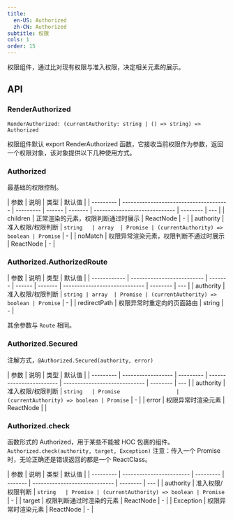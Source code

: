```yaml
---
title:
  en-US: Authorized
  zh-CN: Authorized
subtitle: 权限
cols: 1
order: 15
---
```


权限组件，通过比对现有权限与准入权限，决定相关元素的展示。

## API

### RenderAuthorized

`RenderAuthorized: (currentAuthority: string | () => string) => Authorized`

权限组件默认 export RenderAuthorized 函数，它接收当前权限作为参数，返回一个权限对象，该对象提供以下几种使用方式。

### Authorized

最基础的权限控制。

| 参数      | 说明                                   | 类型      | 默认值 |
| --------- | -------------------------------------- | --------- | ------ | ------- | ----------------------------- | -------- | --- |
| children  | 正常渲染的元素，权限判断通过时展示     | ReactNode | -      |
| authority | 准入权限/权限判断                      | `string   | array  | Promise | (currentAuthority) => boolean | Promise` | -   |
| noMatch   | 权限异常渲染元素，权限判断不通过时展示 | ReactNode | -      |

### Authorized.AuthorizedRoute

| 参数         | 说明                       | 类型    | 默认值 |
| ------------ | -------------------------- | ------- | ------ | ------- | ----------------------------- | -------- | --- |
| authority    | 准入权限/权限判断          | `string | array  | Promise | (currentAuthority) => boolean | Promise` | -   |
| redirectPath | 权限异常时重定向的页面路由 | string  | -      |

其余参数与 `Route` 相同。

### Authorized.Secured

注解方式，`@Authorized.Secured(authority, error)`

| 参数      | 说明               | 类型      | 默认值                   |
| --------- | ------------------ | --------- | ------------------------ | ----------------------------- | -------- | --- |
| authority | 准入权限/权限判断  | `string   | Promise                  | (currentAuthority) => boolean | Promise` | -   |
| error     | 权限异常时渲染元素 | ReactNode | <Exception type="403" /> |

### Authorized.check

函数形式的 Authorized，用于某些不能被 HOC 包裹的组件。 `Authorized.check(authority, target, Exception)`
注意：传入一个 Promise 时，无论正确还是错误返回的都是一个 ReactClass。

| 参数      | 说明                     | 类型      | 默认值  |
| --------- | ------------------------ | --------- | ------- | ----------------------------- | -------- | --- |
| authority | 准入权限/权限判断        | `string   | Promise | (currentAuthority) => boolean | Promise` | -   |
| target    | 权限判断通过时渲染的元素 | ReactNode | -       |
| Exception | 权限异常时渲染元素       | ReactNode | -       |
